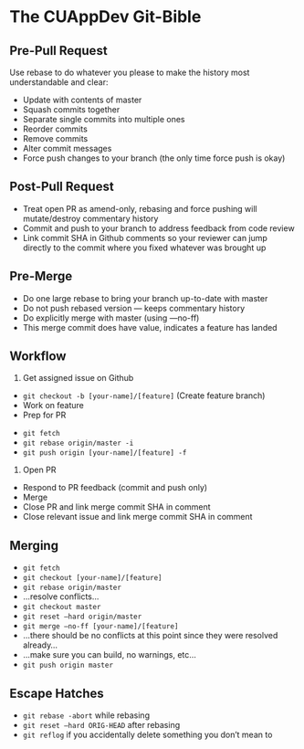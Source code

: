 # The CUAppDev Git-Bible

## Pre-Pull Request

Use rebase to do whatever you please to make the history most understandable and clear:

* Update with contents of master
* Squash commits together
* Separate single commits into multiple ones
* Reorder commits
* Remove commits
* Alter commit messages
* Force push changes to your branch (the only time force push is okay)

## Post-Pull Request

* Treat open PR as amend-only, rebasing and force pushing will mutate/destroy commentary history
* Commit and push to your branch to address feedback from code review
* Link commit SHA in Github comments so your reviewer can jump directly to the commit where you fixed whatever was brought up

## Pre-Merge

* Do one large rebase to bring your branch up-to-date with master
* Do not push rebased version — keeps commentary history
* Do explicitly merge with master (using —no-ff)
* This merge commit does have value, indicates a feature has landed

## Workflow

1. Get assigned issue on Github
- `git checkout -b [your-name]/[feature]` (Create feature branch)
- Work on feature
- Prep for PR

* `git fetch`
* `git rebase origin/master -i`
* `git push origin [your-name]/[feature] -f`

1. Open PR
- Respond to PR feedback (commit and push only)
- Merge
- Close PR and link merge commit SHA in comment
- Close relevant issue and link merge commit SHA in comment

## Merging
* `git fetch`
* `git checkout [your-name]/[feature]`
* `git rebase origin/master`
* …resolve conflicts…
* `git checkout master`
* `git reset —hard origin/master`
* `git merge —no-ff [your-name]/[feature]`
* …there should be no conflicts at this point since they were resolved already…
* …make sure you can build, no warnings, etc…
* `git push origin master`

## Escape Hatches
* `git rebase -abort` while rebasing
* `git reset —hard ORIG-HEAD` after rebasing
* `git reflog` if you accidentally delete something you don’t mean to
 
